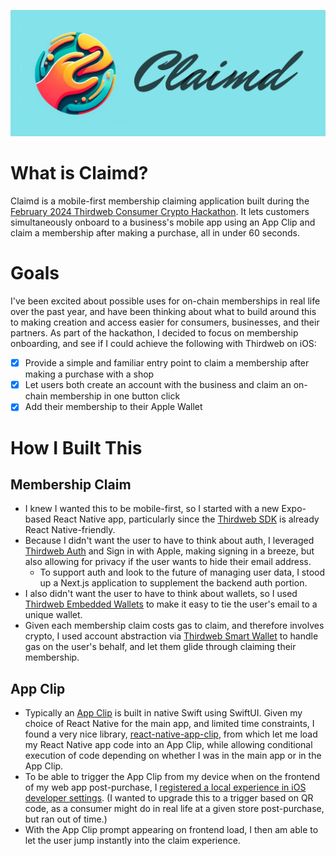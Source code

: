 ![Claimd: Memberships for You](https://github.com/kevinwo/Claimd/blob/main/ClamdWordmarkLogo.jpg?raw=true)

# What is Claimd?

Claimd is a mobile-first membership claiming application built during the [February 2024 Thirdweb Consumer Crypto Hackathon](https://thirdweb.com/hackathon/consumer-crypto). It lets customers simultaneously onboard to a business's mobile app using an App Clip and claim a membership after making a purchase, all in under 60 seconds.

# Goals

I've been excited about possible uses for on-chain memberships in real life over the past year, and have been thinking about what to build around this to making creation and access easier for consumers, businesses, and their partners. As part of the hackathon, I decided to focus on membership onboarding, and see if I could achieve the following with Thirdweb on iOS:

- [x] Provide a simple and familiar entry point to claim a membership after making a purchase with a shop
- [x] Let users both create an account with the business and claim an on-chain membership in one button click
- [x] Add their membership to their Apple Wallet

# How I Built This

## Membership Claim

- I knew I wanted this to be mobile-first, so I started with a new Expo-based React Native app, particularly since the [Thirdweb SDK](https://portal.thirdweb.com/react-native) is already React Native-friendly.
- Because I didn't want the user to have to think about auth, I leveraged [Thirdweb Auth](https://thirdweb.com/auth) and Sign in with Apple, making signing in a breeze, but also allowing for privacy if the user wants to hide their email address.
  - To support auth and look to the future of managing user data, I stood up a Next.js application to supplement the backend auth portion.
- I also didn't want the user to have to think about wallets, so I used [Thirdweb Embedded Wallets](https://thirdweb.com/embedded-wallets) to make it easy to tie the user's email to a unique wallet.
- Given each membership claim costs gas to claim, and therefore involves crypto, I used account abstraction via [Thirdweb Smart Wallet](https://thirdweb.com/account-abstraction) to handle gas on the user's behalf, and let them glide through claiming their membership.

## App Clip

- Typically an [App Clip](https://developer.apple.com/app-clips/) is built in native Swift using SwiftUI. Given my choice of React Native for the main app, and limited time constraints, I found a very nice library, [react-native-app-clip](https://github.com/bndkt/react-native-app-clip), from which let me load my React Native app code into an App Clip, while allowing conditional execution of code depending on whether I was in the main app or in the App Clip.
- To be able to trigger the App Clip from my device when on the frontend of my web app post-purchase, I [registered a local experience in iOS developer settings](https://developer.apple.com/documentation/app_clips/testing_the_launch_experience_of_your_app_clip#3671998). (I wanted to upgrade this to a trigger based on QR code, as a consumer might do in real life at a given store post-purchase, but ran out of time.)
- With the App Clip prompt appearing on frontend load, I then am able to let the user jump instantly into the claim experience.